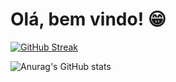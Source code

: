 # Olá, bem vindo! :grin:

[![GitHub Streak](http://github-readme-streak-stats.herokuapp.com?user=ClarissaProenca&theme=radical&border_radius=4.6&locale=pt-br&date_format=j%20M%5B%20Y%5D)](https://git.io/streak-stats)

![Anurag's GitHub stats](https://github-readme-stats.vercel.app/api?username=ClarissaProenca&theme=radical&border_radius=4&locale=pt-br&show_icons=true)

<!---
ClarissaProenca/ClarissaProenca is a ✨ special ✨ repository because its `README.md` (this file) appears on your GitHub profile.
You can click the Preview link to take a look at your changes.
--->
